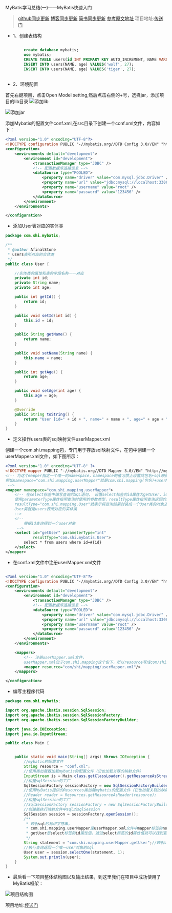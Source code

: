 MyBatis学习总结(一)——MyBatis快速入门

>[github同步更新](https://github.com/AFinalStone?tab=repositories)
[博客同步更新](http://blog.csdn.net/abc6368765)
[简书同步更新](http://www.jianshu.com/u/0e4907a8f36b)
[参考原文地址](http://www.cnblogs.com/xdp-gacl/p/4261895.html)
项目地址:[传送门](https://github.com/AFinalStone/MyBatis)

- 1、创建表结构

```SQL

        create database mybatis;
        use mybatis;
        CREATE TABLE users(id INT PRIMARY KEY AUTO_INCREMENT, NAME VARCHAR(20), age INT);
        INSERT INTO users(NAME, age) VALUES('wolf', 27);
        INSERT INTO users(NAME, age) VALUES('tiger', 27);
        
```

- 2、环境配置

首先右键项目，点击Open Model setting,然后点击右侧的+号，选择jar，添加项目的lib目录
![添加lib](https://raw.githubusercontent.com/AFinalStone/MyBatis/master/MyBatis_01/pic/open_setting.png)

![添加jar](https://raw.githubusercontent.com/AFinalStone/MyBatis/master/MyBatis_01/pic/add_lib.png)

添加Mybatis的配置文件conf.xml,在src目录下创建一个conf.xml文件，内容如下：

```xml
<?xml version="1.0" encoding="UTF-8"?>
<!DOCTYPE configuration PUBLIC "-//mybatis.org//DTD Config 3.0//EN" "http://mybatis.org/dtd/mybatis-3-config.dtd">
<configuration>
    <environments default="development">
        <environment id="development">
            <transactionManager type="JDBC" />
            <!-- 配置数据库连接信息 -->
            <dataSource type="POOLED">
                <property name="driver" value="com.mysql.jdbc.Driver" />
                <property name="url" value="jdbc:mysql://localhost:3306/mybatis" />
                <property name="username" value="root" />
                <property name="password" value="123456" />
            </dataSource>
        </environment>
    </environments>

</configuration>

```

- 添加User表对应的实体类

```java
package com.shi.mybatis;

/**
 * @author AfinalStone
 * users表所对应的实体类
 */
public class User {

    //实体类的属性和表的字段名称一一对应
    private int id;
    private String name;
    private int age;

    public int getId() {
        return id;
    }

    public void setId(int id) {
        this.id = id;
    }

    public String getName() {
        return name;
    }

    public void setName(String name) {
        this.name = name;
    }

    public int getAge() {
        return age;
    }

    public void setAge(int age) {
        this.age = age;
    }

    @Override
    public String toString() {
        return "User [id=" + id + ", name=" + name + ", age=" + age + "]";
    }
}
```

- 定义操作users表的sql映射文件userMapper.xml
  
创建一个com.shi.mapping包，专门用于存放sql映射文件，在包中创建一个userMapper.xml文件，如下图所示：

```xml
<?xml version="1.0" encoding="UTF-8" ?>
<!DOCTYPE mapper PUBLIC "-//mybatis.org//DTD Mapper 3.0//EN" "http://mybatis.org/dtd/mybatis-3-mapper.dtd">
<!-- 为这个mapper指定一个唯一的namespace，namespace的值习惯上设置成包名+sql映射文件名，这样就能够保证namespace的值是唯一的
例如namespace="com.shi.mapping.userMapper"就是com.shi.mapping(包名)+userMapper(userMapper.xml文件去除后缀)
 -->
<mapper namespace="com.shi.mapping.userMapper">
    <!-- 在select标签中编写查询的SQL语句， 设置select标签的id属性为getUser，id属性值必须是唯一的，不能够重复
    使用parameterType属性指明查询时使用的参数类型，resultType属性指明查询返回的结果集类型
    resultType="com.shi.mapping.User"就表示将查询结果封装成一个User类的对象返回
    User类就是users表所对应的实体类
    -->
    <!--
        根据id查询得到一个user对象
     -->
    <select id="getUser" parameterType="int"
            resultType="com.shi.mybatis.User">
        select * from users where id=#{id}
    </select>
</mapper>
```

- 在conf.xml文件中注册userMapper.xml文件

```xml

<?xml version="1.0" encoding="UTF-8"?>
<!DOCTYPE configuration PUBLIC "-//mybatis.org//DTD Config 3.0//EN" "http://mybatis.org/dtd/mybatis-3-config.dtd">
<configuration>
    <environments default="development">
        <environment id="development">
            <transactionManager type="JDBC" />
            <!-- 配置数据库连接信息 -->
            <dataSource type="POOLED">
                <property name="driver" value="com.mysql.jdbc.Driver" />
                <property name="url" value="jdbc:mysql://localhost:3306/mybatis" />
                <property name="username" value="root" />
                <property name="password" value="123456" />
            </dataSource>
        </environment>
    </environments>

    <mappers>
        <!-- 注册userMapper.xml文件，
        userMapper.xml位于com.shi.mapping这个包下，所以resource写成com/shi/mapping/userMapper.xml-->
        <mapper resource="com/shi/mapping/userMapper.xml"/>
    </mappers>

</configuration>

```

- 编写主程序代码

```java
package com.shi.mybatis;

import org.apache.ibatis.session.SqlSession;
import org.apache.ibatis.session.SqlSessionFactory;
import org.apache.ibatis.session.SqlSessionFactoryBuilder;

import java.io.IOException;
import java.io.InputStream;

public class Main {


    public static void main(String[] args) throws IOException {
        //mybatis的配置文件
        String resource = "conf.xml";
        //使用类加载器加载mybatis的配置文件（它也加载关联的映射文件）
        InputStream is = Main.class.getClassLoader().getResourceAsStream(resource);
        //构建sqlSession的工厂
        SqlSessionFactory sessionFactory = new SqlSessionFactoryBuilder().build(is);
        //使用MyBatis提供的Resources类加载mybatis的配置文件（它也加载关联的映射文件）
        //Reader reader = Resources.getResourceAsReader(resource);
        //构建sqlSession的工厂
        //SqlSessionFactory sessionFactory = new SqlSessionFactoryBuilder().build(reader);
        //创建能执行映射文件中sql的sqlSession
        SqlSession session = sessionFactory.openSession();
        /**
         * 映射sql的标识字符串，
         * com.shi.mapping.userMapper是userMapper.xml文件中mapper标签的namespace属性的值，
         * getUser是select标签的id属性值，通过select标签的id属性值就可以找到要执行的SQL
         */
        String statement = "com.shi.mapping.userMapper.getUser";//映射sql的标识字符串
        //执行查询返回一个唯一user对象的sql
        User user = session.selectOne(statement, 1);
        System.out.println(user);
    }
}
```

- 最后看一下项目整体结构图以及输出结果，到这里我们在项目中成功使用了MyBatis框架：



![项目结构图](https://raw.githubusercontent.com/AFinalStone/MyBatis/master/MyBatis_01/pic/project_struct.png)

项目地址:[传送门](https://github.com/AFinalStone/MyBatis)